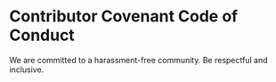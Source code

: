 # Contributor Covenant Code of Conduct

We are committed to a harassment-free community. Be respectful and inclusive.
